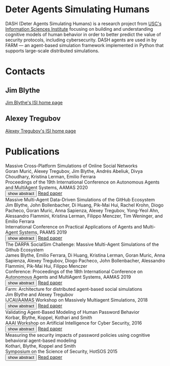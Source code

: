 <html>
  <head>
    <style>
.abs {
    width: 100%;
    border-style: solid;
    padding-top: 10px;
    padding-right: 10px;
    padding-bottom: 10px;
    padding-left: 10px;
    display: none;
}

.title {
    font-weight: bold;
    font-size: 1.25em;
    padding-top: 1em;
    padding-bottom: 0.25em;
}

.conference {
    font-size: 1em;
    padding-bottom: 0.5em;
}

.authors {
    font-style: oblique;
}

</style>
  </head>
  <title>DASH - Deter Agents Simulating Humans</title>
<body>

<h1>Deter Agents Simulating Humans</h1>
<p>
  DASH (Deter Agents Simulating Humans) is a research project from <a href="http://www.isi.edu">USC's Information Sciences Institute</a>
  focusing on building and understanding cognitive models of human behavior in order to better predict the value of security protocols, including cybersecurity.
  DASH agents are used in by FARM — an agent-based simulation framework implemented in Python that supports large-scale distributed simulations.
</p>


<h1>Contacts</h1>

<h2>Jim Blythe</h2>
<a href="https://www.isi.edu/~blythe/">Jim Blythe's ISI home page</a>


<h2>Alexey Tregubov</h2>
<a href="https://www.isi.edu/people/tregubov/alexey_tregubov">Alexey Tregubov's ISI home page</a>


<h1>Publications</h1>
<script>
  function showAbstract(but, id) {
    var x = document.getElementById(id);
    if (x.style.display !== "block") {
	x.style.display = "block";
	but.innerHTML = "hide abstract";
    } else {
	x.style.display = "none";
	but.innerHTML = "show abstract";
    }
  }
</script>

<div class="title">Massive Cross-Platform Simulations of Online Social Networks</div>
<div class=authors>Goran Murić, Alexey Tregubov, Jim Blythe, Andrés Abeliuk, Divya Choudhary, Kristina Lerman,
Emilio Ferrara</div>
<div class=conference>Proceedings of the 19th International Conference on Autonomous Agents and MultiAgent Systems, AAMAS 2020</div>
<button onclick='showAbstract(this, "aamasAbs")'>show abstract</button>
<div class="abs" id="aamasAbs">
As part of the DARPA SocialSim challenge, we address the problem of predicting behavioral phenomena including information
spread involving hundreds of thousands of users across three major
linked social networks: Twitter, Reddit and GitHub. Our approach
develops a framework for data-driven agent simulation that begins
with a discrete-event simulation of the environment populated with
generic, flexible agents, then optimizes the decision model of the
agents by combining a number of machine learning classification
problems. The ML problems predict when an agent will take a certain action in its world and are designed to combine aspects of
the agents, gathered from historical data, with dynamic aspects
of the environment including the resources, such as tweets, that
agents interact with at a given point in time. In this way, each of the
agents makes individualized decisions based on their environment,
neighbors and history during the simulation, although global simulation data is used to learn accurate generalizations. This approach
showed the best performance of all participants in the DARPA challenge across a broad range of metrics. We describe the performance
of models both with and without machine learning on measures of
cross-platform information spread defined both at the level of the
whole population and at the community level. The best-performing
model overall combines learned agent behaviors with explicit modeling of bursts in global activity. Because of the general nature of
our approach, it is applicable to a range of prediction problems that
require modeling individualized, situational agent behavior from trace data that combines many agents.
</div>
<a target="_blank" rel="noopener noreferrer" href="http://ifaamas.org/Proceedings/aamas2020/pdfs/p895.pdf">Read paper</a>


<div class=title>Massive Multi-Agent Data-Driven Simulations of the GitHub Ecosystem</div>
<div class=authors>Jim Blythe, John Bollenbacher, Di Huang, Pik-Mai Hui, Rachel Krohn,
Diogo Pacheco, Goran Muric, Anna Sapienza, Alexey Tregubov, Yong-Yeol
Ahn, Alessandro Flammini, Kristina Lerman, Filippo Menczer, Tim
Weninger, and Emilio Ferrara
</div>
<div class=conference>International Conference on Practical Applications of Agents and Multi-Agent Systems, PAAMS 2019</div>
<button onclick='showAbstract(this, "paamsAbs")'>show abstract</button>
<div class="abs" id="paamsAbs">
Simulating and predicting planetary-scale techno-social sys-
tems poses heavy computational and modeling challenges. The DARPA
SocialSim program set the challenge to model the evolution of GitHub, a
large collaborative software-development ecosystem, using massive multi-
agent simulations. We here describe our best performing models and our
agent-based simulation framework, which we are currently extending to
allow simulating other planetary-scale techno-social systems. The chal-
lenge problem measured participant’s ability, given 30 months of meta-
data on user activity on GitHub, to predict the next months’ activity
as measured by a broad range of metrics applied to ground truth, using
agent-based simulation. The challenge required scaling to a simulation of
roughly 3 million agents producing a combined 30 million actions, acting
on 6 million repositories with commodity hardware. It was also impor-
tant to use the data optimally to predict the agent’s next moves. We
describe the agent framework and the data analysis employed by one of
the winning teams in the challenge. Six different agent models were tested
based on a variety of machine learning and statistical methods. While
no single method proved the most accurate on every metric, the broadly
most successful sampled from a stationary probability distribution of
actions and repositories for each agent.
</div>
<a target="_blank" rel="noopener noreferrer" href="https://arxiv.org/pdf/1908.05437">Read paper</a>

<div class=title>The DARPA SocialSim Challenge: Massive Multi-Agent Simulations of the Github Ecosystem</div>
<div class=authors>James Blythe, Emilio Ferrara, Di Huang, Kristina Lerman, Goran Muric, Anna Sapienza,
Alexey Tregubov, Diogo Pacheco, John Bollenbacher, Alessandro Flammini, Pik-Mai Hui,
Filippo Menczer</div>
<div class=conference>Conference: Proceedings of the 18th International Conference on Autonomous Agents and MultiAgent Systems, AAMAS 2019</div>
<button onclick='showAbstract(this, "aamas19Abs")'>show abstract</button>
<div class="abs" id="aamas19Abs">
We model the evolution of GitHub, a large collaborative software-development ecosystem, using massive multi-agent
  simulations as a part of DARPA's SocialSim program. Our best performing models and our agent-based simulation
  framework are described here. Six different agent models were tested based on a variety of machine learning and
  statistical methods. The most successful models are based on sampling from a stationary probability distribution of
actions and repositories for each agent.
</div>
<a target="_blank" rel="noopener noreferrer" href="https://dl.acm.org/ft_gateway.cfm?id=3331935&type=pdf">Read paper</a>

<div class=title>Farm: Architecture for distributed agent-based social simulations</div>
<div class=authors>Jim Blythe and Alexey Tregubov</div>  
<div class=conference>IJCAI/AAMAS Workshop on Massively Multiagent Simulations, 2018</div>
<button onclick='showAbstract(this, "farmAbs")'>show abstract</button>
<div class="abs" id="farmAbs">
In many domains, high-resolution agent-based simulations
require experiments with a large number (tens or hundreds of millions) of
computationally complex agents. Such large-scale experiments are usually run for efficiency on high-performance computers or clusters, and
therefore agent-based simulation frameworks must support parallel distributed computations. The development of experiments with a large
number of interconnected agents and a shared environment running in
parallel on multiple compute nodes is especially challenging because it
introduces the overhead of cross-process communications.
In this paper we discuss the parallel distributed architecture of the farm
agent-based simulation framework for social network simulations. To address the issue of shared environment synchronization we used a hybrid
approach that distributes the simulation environment across compute
nodes and keeps the shared portions of the environment synchronized
via centralized memory storage. To minimize cross-process communication overhead, we allocate agents to processes via a graph partitioning
algorithm that minimizes edge cuts in the communication graph, estimated in our domain by empirical data of past agent activities. The
implementation of the toolkit used off the shelf components to support
centralized storage and messaging/notification services.
This architecture was used in a large-scale Github simulation with up to
ten million agents. In experiments in this domain, the graph partitioning
algorithm cut overall runtime by 67% on average.
</div>
<a target="_blank" rel="noopener noreferrer" href="https://scholar.google.com/scholar?oi=bibs&cluster=18364638581314166609&btnI=1&hl=en">Read paper</a>


<div class=title>Validating Agent-Based Modeling of Human Password Behavior</div>
<div class=authors>Korbar, Blythe, Koppel, Kothari and Smith</div>
<div class=conference>AAAI Workshop on Artificial Intelligence for Cyber Security, 2016</div>
<button onclick='showAbstract(this, "AICS16Abs")'>show abstract</button>
<div class="abs" id="AICS16Abs">
  Effective reasoning about the impact of security policy decisions requires understanding how human users actually behave, rather than assuming desirable but incorrect behavior. Simulation could help with this reasoning, but it requires building computational models of the relevant human behavior and validating that these models match what humans actually do. In this paper we describe our progress on building agent-based models of human behavior with passwords, and we demonstrate how these models reproduce phenomena shown in the empirical literature.
</div>
<a target="_blank" rel="noopener noreferrer" href="https://www.aaai.org/ocs/index.php/WS/AAAIW16/paper/view/12672/12360">Read paper</a>

<div class=title>Measuring the security impacts of password policies using cognitive behavioral agent-based modeling</div>
<div class=authors>Kothari, Blythe, Koppel and Smith</div>
<div class=conference>Symposium on the Science of Security, HotSOS 2015</div>
<button onclick='showAbstract(this, "hotsosAbs")'>show abstract</button>
<div class="abs" id="hotsosAbs">
Agent-based modeling can serve as a valuable asset to security personnel who wish to better understand the security landscape within their organization, especially as it relates to user behavior and circumvention. In this paper, we argue in favor of cognitive behavioral agent-based modeling for usable security, report on our work on developing an agent-based model for a password management scenario, perform a sensitivity analysis, which provides us with valuable insights into improving security (e.g., an organization that wishes to suppress one form of circumvention may want to endorse another), and provide directions for future work.
</div>
<a target="_blank" rel="noopener noreferrer" href="https://dl.acm.org/doi/10.1145/2746194.2746207">Read paper</a>


</body>
</html>

